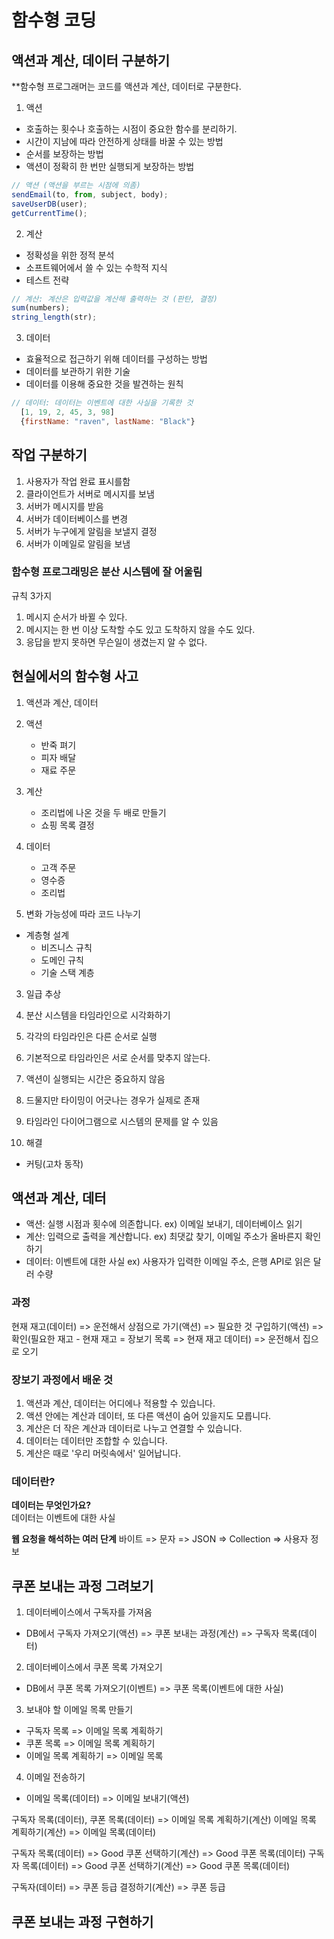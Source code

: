 # 함수형 코딩

## 액션과 계산, 데이터 구분하기

\*\*함수형 프로그래머는 코드를 액션과 계산, 데이터로 구분한다.

1. 액션

- 호출하는 횟수나 호출하는 시점이 중요한 함수를 분리하기.
- 시간이 지남에 따라 안전하게 상태를 바꿀 수 있는 방법
- 순서를 보장하는 방법
- 액션이 정확히 한 번만 실행되게 보장하는 방법

```javascript
// 액션 (액션을 부르는 시점에 의좀)
sendEmail(to, from, subject, body);
saveUserDB(user);
getCurrentTime();
```

2. 계산

- 정확성을 위한 정적 분석
- 소프트웨어에서 쓸 수 있는 수학적 지식
- 테스트 전략

```javascript
// 계산: 계산은 입력값을 계산해 출력하는 것 (판탄, 결정)
sum(numbers);
string_length(str);
```

3. 데이터

- 효율적으로 접근하기 위해 데이터를 구성하는 방법
- 데이터를 보관하기 위한 기술
- 데이터를 이용해 중요한 것을 발견하는 원칙

```javascript
// 데이터: 데이터는 이벤트에 대한 사실을 기록한 것
  [1, 19, 2, 45, 3, 98]
  {firstName: "raven", lastName: "Black"}
```

## 작업 구분하기

1. 사용자가 작업 완료 표시를함
2. 클라이언트가 서버로 메시지를 보냄
3. 서버가 메시지를 받음
4. 서버가 데이터베이스를 변경
5. 서버가 누구에게 알림을 보낼지 결정
6. 서버가 이메일로 알림을 보냄

### 함수형 프로그래밍은 분산 시스템에 잘 어울림

규칙 3가지

1. 메시지 순서가 바뀔 수 있다.
2. 메시지는 한 번 이상 도착할 수도 있고 도착하지 않을 수도 있다.
3. 응답을 받지 못하면 무슨일이 생겼는지 알 수 없다.

## 현실에서의 함수형 사고

1. 액션과 계산, 데이터

1. 액션

   - 반죽 펴기
   - 피자 배달
   - 재료 주문

1. 계산

   - 조리법에 나온 것을 두 배로 만들기
   - 쇼핑 목록 결정

1. 데이터

   - 고객 주문
   - 영수증
   - 조리법

1. 변화 가능성에 따라 코드 나누기

- 계층형 설계
  - 비즈니스 규칙
  - 도메인 규칙
  - 기술 스택 계층

3. 일급 추상

4. 분산 시스템을 타임라인으로 시각화하기

5. 각각의 타임라인은 다른 순서로 실행
6. 기본적으로 타임라인은 서로 순서를 맞추지 않는다.
7. 액션이 실행되는 시간은 중요하지 않음
8. 드물지만 타이밍이 어긋나는 경우가 실제로 존재
9. 타임라인 다이어그램으로 시스템의 문제를 알 수 있음

10. 해결

- 커팅(고차 동작)

## 액션과 계산, 데터

- 액션: 실행 시점과 횟수에 의존합니다.
  ex) 이메일 보내기, 데이터베이스 읽기
- 계산: 입력으로 출력을 계산합니다.
  ex) 최댓값 찾기, 이메일 주소가 올바른지 확인하기
- 데이터: 이벤트에 대한 사실
  ex) 사용자가 입력한 이메일 주소, 은행 API로 읽은 달러 수량

### 과정

현재 재고(데이터) => 운전해서 상점으로 가기(액션) => 필요한 것 구입하기(액션) => 확인(필요한 재고 - 현재 재고 = 장보기 목록 => 현재 재고 데이터) => 운전해서 집으로 오기

### 장보기 과정에서 배운 것

1. 액션과 계산, 데이터는 어디에나 적용할 수 있습니다.
2. 액션 안에는 계산과 데이터, 또 다른 액션이 숨어 있을지도 모릅니다.
3. 계산은 더 작은 계산과 데이터로 나누고 연결할 수 있습니다.
4. 데이터는 데이터만 조합할 수 있습니다.
5. 계산은 때로 '우리 머릿속에서' 일어납니다.

### 데이터란?

**데이터는 무엇인가요?**  
데이터는 이벤트에 대한 사실

**웹 요청을 해석하는 여러 단계**
바이트 => 문자 => JSON => Collection => 사용자 정보

## 쿠폰 보내는 과정 그려보기

1. 데이터베이스에서 구독자를 가져옴

- DB에서 구독자 가져오기(액션) => 쿠폰 보내는 과정(계산) => 구독자 목록(데이터)

2. 데이터베이스에서 쿠폰 목록 가져오기

- DB에서 쿠폰 목록 가져오기(이벤트) => 쿠폰 목록(이벤트에 대한 사실)

3. 보내야 할 이메일 목록 만들기

- 구독자 목록 => 이메일 목록 계획하기
- 쿠폰 목록 => 이메일 목록 계획하기
- 이메일 목록 계획하기 => 이메일 목록

4. 이메일 전송하기

- 이메일 목록(데이터) => 이메일 보내기(액션)

구독자 목록(데이터), 쿠폰 목록(데이터) => 이메일 목록 계획하기(계산)
이메일 목록 계획하기(계산) => 이메일 목록(데이터)

구독자 목록(데이터) => Good 쿠폰 선택하기(계산) => Good 쿠폰 목록(데이터)
구독자 목록(데이터) => Good 쿠폰 선택하기(계산) => Good 쿠폰 목록(데이터)

구독자(데이터) => 쿠폰 등급 결정하기(계산) => 쿠폰 등급

## 쿠폰 보내는 과정 구현하기
